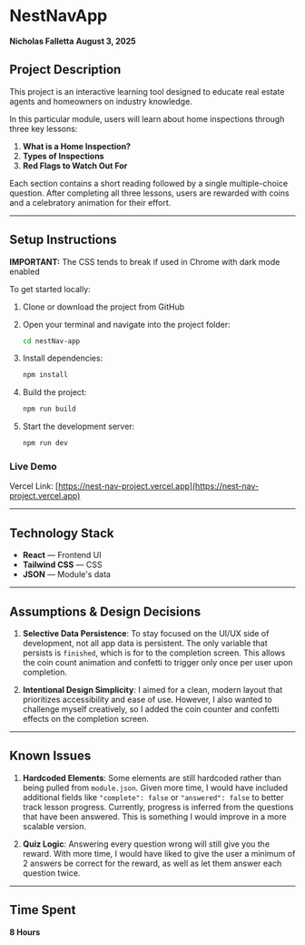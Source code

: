 # NestNavApp

**Nicholas Falletta**
**August 3, 2025**

## Project Description

This project is an interactive learning tool designed to educate real estate agents and homeowners on industry knowledge.

In this particular module, users will learn about home inspections through three key lessons:

1. **What is a Home Inspection?**
2. **Types of Inspections**
3. **Red Flags to Watch Out For**

Each section contains a short reading followed by a single multiple-choice question. After completing all three lessons, users are rewarded with coins and a celebratory animation for their effort.

---

## Setup Instructions

**IMPORTANT:** The CSS tends to break if used in Chrome with dark mode enabled

To get started locally:

1. Clone or download the project from GitHub
2. Open your terminal and navigate into the project folder:

   ```bash
   cd nestNav-app
   ```
3. Install dependencies:

   ```bash
   npm install
   ```
4. Build the project:

   ```bash
   npm run build
   ```
5. Start the development server:

   ```bash
   npm run dev
   ```

### Live Demo

Vercel Link:
[https://nest-nav-project.vercel.app](https://nest-nav-project.vercel.app)

---

## Technology Stack

* **React** — Frontend UI
* **Tailwind CSS** — CSS
* **JSON** — Module's data

---

## Assumptions & Design Decisions

1. **Selective Data Persistence**:
   To stay focused on the UI/UX side of development, not all app data is persistent. The only variable that persists is `finished`, which is for to the completion screen. This allows the coin count animation and confetti to trigger only once per user upon completion.

2. **Intentional Design Simplicity**:
   I aimed for a clean, modern layout that prioritizes accessibility and ease of use. However, I also wanted to challenge myself creatively, so I added the coin counter and confetti effects on the completion screen.

---

## Known Issues

1. **Hardcoded Elements**:
   Some elements are still hardcoded rather than being pulled from `module.json`. Given more time, I would have included additional fields like `"complete": false` or `"answered": false` to better track lesson progress. Currently, progress is inferred from the questions that have been answered. This is something I would improve in a more scalable version.

2. **Quiz Logic**:
   Answering every question wrong will still give you the reward. With more time, I would have liked to give the user a minimum of 2 answers be correct for the reward, as well as let them answer each question twice.

---

## Time Spent

**8 Hours**